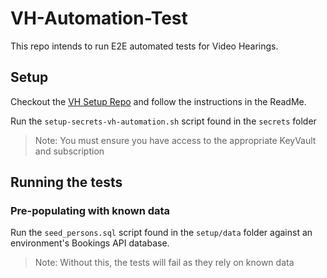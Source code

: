 # VH-Automation-Test

This repo intends to run E2E automated tests for Video Hearings.

## Setup

Checkout the [VH Setup Repo](https://github.com/hmcts/vh-setup) and follow the instructions in the ReadMe.

Run the `setup-secrets-vh-automation.sh` script found in the `secrets` folder

> Note: You must ensure you have access to the appropriate KeyVault and subscription

## Running the tests

### Pre-populating with known data

Run the `seed_persons.sql` script found in the `setup/data` folder against an environment's Bookings API database.

> Note: Without this, the tests will fail as they rely on known data
